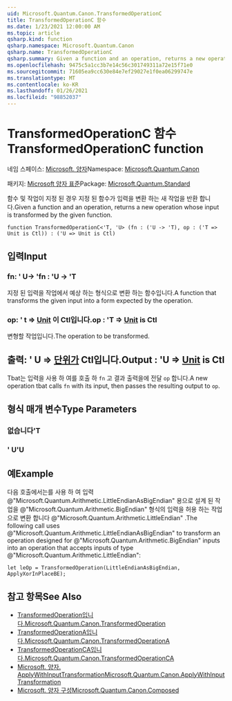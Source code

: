 ```yaml
---
uid: Microsoft.Quantum.Canon.TransformedOperationC
title: TransformedOperationC 함수
ms.date: 1/23/2021 12:00:00 AM
ms.topic: article
qsharp.kind: function
qsharp.namespace: Microsoft.Quantum.Canon
qsharp.name: TransformedOperationC
qsharp.summary: Given a function and an operation, returns a new operation whose input is transformed by the given function.
ms.openlocfilehash: 9475c5a1cc3b7e14c56c301749311a72e15f71e0
ms.sourcegitcommit: 71605ea9cc630e84e7ef29027e1f0ea06299747e
ms.translationtype: MT
ms.contentlocale: ko-KR
ms.lasthandoff: 01/26/2021
ms.locfileid: "98852037"
---
```

# <a name="transformedoperationc-function"></a><span data-ttu-id="e98bd-102">TransformedOperationC 함수</span><span class="sxs-lookup"><span data-stu-id="e98bd-102">TransformedOperationC function</span></span>

<span data-ttu-id="e98bd-103">네임 스페이스: [Microsoft. 양자](xref:Microsoft.Quantum.Canon)</span><span class="sxs-lookup"><span data-stu-id="e98bd-103">Namespace: [Microsoft.Quantum.Canon](xref:Microsoft.Quantum.Canon)</span></span>

<span data-ttu-id="e98bd-104">패키지: [Microsoft 양자 표준](https://nuget.org/packages/Microsoft.Quantum.Standard)</span><span class="sxs-lookup"><span data-stu-id="e98bd-104">Package: [Microsoft.Quantum.Standard](https://nuget.org/packages/Microsoft.Quantum.Standard)</span></span>


<span data-ttu-id="e98bd-105">함수 및 작업이 지정 된 경우 지정 된 함수가 입력을 변환 하는 새 작업을 반환 합니다.</span><span class="sxs-lookup"><span data-stu-id="e98bd-105">Given a function and an operation, returns a new operation whose input is transformed by the given function.</span></span>

```qsharp
function TransformedOperationC<'T, 'U> (fn : ('U -> 'T), op : ('T => Unit is Ctl)) : ('U => Unit is Ctl)
```


## <a name="input"></a><span data-ttu-id="e98bd-106">입력</span><span class="sxs-lookup"><span data-stu-id="e98bd-106">Input</span></span>

### <a name="fn--u---t"></a><span data-ttu-id="e98bd-107">fn: ' U-> '</span><span class="sxs-lookup"><span data-stu-id="e98bd-107">fn : 'U -> 'T</span></span>

<span data-ttu-id="e98bd-108">지정 된 입력을 작업에서 예상 하는 형식으로 변환 하는 함수입니다.</span><span class="sxs-lookup"><span data-stu-id="e98bd-108">A function that transforms the given input into a form expected by the operation.</span></span>


### <a name="op--t--unit--is-ctl"></a><span data-ttu-id="e98bd-109">op: ' t => [Unit](xref:microsoft.quantum.lang-ref.unit)  이 Ctl입니다.</span><span class="sxs-lookup"><span data-stu-id="e98bd-109">op : 'T => [Unit](xref:microsoft.quantum.lang-ref.unit)  is Ctl</span></span>

<span data-ttu-id="e98bd-110">변형할 작업입니다.</span><span class="sxs-lookup"><span data-stu-id="e98bd-110">The operation to be transformed.</span></span>



## <a name="output--u--unit--is-ctl"></a><span data-ttu-id="e98bd-111">출력: ' U => [단위가](xref:microsoft.quantum.lang-ref.unit)  Ctl입니다.</span><span class="sxs-lookup"><span data-stu-id="e98bd-111">Output : 'U => [Unit](xref:microsoft.quantum.lang-ref.unit)  is Ctl</span></span>

<span data-ttu-id="e98bd-112">Tbat는 입력을 사용 하 여를 호출 하 `fn` 고 결과 출력을에 전달 `op` 합니다.</span><span class="sxs-lookup"><span data-stu-id="e98bd-112">A new operation tbat calls `fn` with its input, then passes the resulting output to `op`.</span></span>

## <a name="type-parameters"></a><span data-ttu-id="e98bd-113">형식 매개 변수</span><span class="sxs-lookup"><span data-stu-id="e98bd-113">Type Parameters</span></span>

### <a name="t"></a><span data-ttu-id="e98bd-114">없습니다</span><span class="sxs-lookup"><span data-stu-id="e98bd-114">'T</span></span>


### <a name="u"></a><span data-ttu-id="e98bd-115">' U</span><span class="sxs-lookup"><span data-stu-id="e98bd-115">'U</span></span>



## <a name="example"></a><span data-ttu-id="e98bd-116">예</span><span class="sxs-lookup"><span data-stu-id="e98bd-116">Example</span></span>

<span data-ttu-id="e98bd-117">다음 호출에서는를 사용 하 여 입력 @"Microsoft.Quantum.Arithmetic.LittleEndianAsBigEndian" 용으로 설계 된 작업을 @"Microsoft.Quantum.Arithmetic.BigEndian" 형식의 입력을 허용 하는 작업으로 변환 합니다 @"Microsoft.Quantum.Arithmetic.LittleEndian" .</span><span class="sxs-lookup"><span data-stu-id="e98bd-117">The following call uses @"Microsoft.Quantum.Arithmetic.LittleEndianAsBigEndian" to transform an operation designed for @"Microsoft.Quantum.Arithmetic.BigEndian" inputs into an operation that accepts inputs of type @"Microsoft.Quantum.Arithmetic.LittleEndian":</span></span>

```qsharp
let leOp = TransformedOperation(LittleEndianAsBigEndian, ApplyXorInPlaceBE);
```

## <a name="see-also"></a><span data-ttu-id="e98bd-118">참고 항목</span><span class="sxs-lookup"><span data-stu-id="e98bd-118">See Also</span></span>

- [<span data-ttu-id="e98bd-119">TransformedOperation입니다.</span><span class="sxs-lookup"><span data-stu-id="e98bd-119">Microsoft.Quantum.Canon.TransformedOperation</span></span>](xref:Microsoft.Quantum.Canon.TransformedOperation)
- [<span data-ttu-id="e98bd-120">TransformedOperationA입니다.</span><span class="sxs-lookup"><span data-stu-id="e98bd-120">Microsoft.Quantum.Canon.TransformedOperationA</span></span>](xref:Microsoft.Quantum.Canon.TransformedOperationA)
- [<span data-ttu-id="e98bd-121">TransformedOperationCA입니다.</span><span class="sxs-lookup"><span data-stu-id="e98bd-121">Microsoft.Quantum.Canon.TransformedOperationCA</span></span>](xref:Microsoft.Quantum.Canon.TransformedOperationCA)
- [<span data-ttu-id="e98bd-122">Microsoft. 양자. ApplyWithInputTransformation</span><span class="sxs-lookup"><span data-stu-id="e98bd-122">Microsoft.Quantum.Canon.ApplyWithInputTransformation</span></span>](xref:Microsoft.Quantum.Canon.ApplyWithInputTransformation)
- [<span data-ttu-id="e98bd-123">Microsoft. 양자 구성</span><span class="sxs-lookup"><span data-stu-id="e98bd-123">Microsoft.Quantum.Canon.Composed</span></span>](xref:Microsoft.Quantum.Canon.Composed)